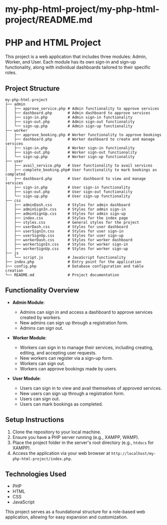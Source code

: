 # my-php-html-project/my-php-html-project/README.md

# PHP and HTML Project

This project is a web application that includes three modules: Admin, Worker,
and User. Each module has its own sign-in and sign-up functionality, along with
individual dashboards tailored to their specific roles.

## Project Structure

```
my-php-html-project
├── admin
│   ├── approve_service.php # Admin functionality to approve services
│   ├── dashboard.php       # Admin dashboard to approve services
│   ├── sign-in.php         # Admin sign-in functionality
│   ├── sign-out.php        # Admin sign-out functionality
│   └── sign-up.php         # Admin sign-up functionality
├── worker
│   ├── approve_booking.php # Worker functionality to approve bookings
│   ├── dashboard.php       # Worker dashboard to create and manage services
│   ├── sign-in.php         # Worker sign-in functionality
│   ├── sign-out.php        # Worker sign-out functionality
│   └── sign-up.php         # Worker sign-up functionality
├── user
│   ├── avail_service.php   # User functionality to avail services
│   ├── complete_booking.php# User functionality to mark bookings as completed
│   ├── dashboard.php       # User dashboard to view and manage services
│   ├── sign-in.php         # User sign-in functionality
│   ├── sign-out.php        # User sign-out functionality
│   └── sign-up.php         # User sign-up functionality
├── css
│   ├── adminDash.css       # Styles for admin dashboard
│   ├── adminSignIn.css     # Styles for admin sign-in
│   ├── adminSignUp.css     # Styles for admin sign-up
│   ├── index.css           # Styles for the index page
│   ├── styles.css          # General styles for the project
│   ├── userDash.css        # Styles for user dashboard
│   ├── userSignIn.css      # Styles for user sign-in
│   ├── userSignUp.css      # Styles for user sign-up
│   ├── workerDash.css      # Styles for worker dashboard
│   ├── workerSignIn.css    # Styles for worker sign-in
│   ├── workerSignUp.css    # Styles for worker sign-up
├── js
│   └── script.js           # JavaScript functionality
├── index.php               # Entry point for the application
├── config.php              # Database configuration and table creation
└── README.md               # Project documentation
```

## Functionality Overview

- **Admin Module**:
  - Admins can sign in and access a dashboard to approve services created by
    workers.
  - New admins can sign up through a registration form.
  - Admins can sign out.

- **Worker Module**:
  - Workers can sign in to manage their services, including creating, editing,
    and accepting user requests.
  - New workers can register via a sign-up form.
  - Workers can sign out.
  - Workers can approve bookings made by users.

- **User Module**:
  - Users can sign in to view and avail themselves of approved services.
  - New users can sign up through a registration form.
  - Users can sign out.
  - Users can mark bookings as completed.

## Setup Instructions

1. Clone the repository to your local machine.
2. Ensure you have a PHP server running (e.g., XAMPP, WAMP).
3. Place the project folder in the server's root directory (e.g., `htdocs` for
   XAMPP).
4. Access the application via your web browser at
   `http://localhost/my-php-html-project/index.php`.

## Technologies Used

- PHP
- HTML
- CSS
- JavaScript

This project serves as a foundational structure for a role-based web
application, allowing for easy expansion and customization.
